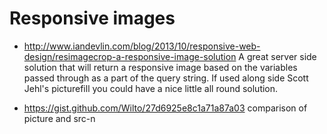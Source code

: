 # Responsive images


- http://www.iandevlin.com/blog/2013/10/responsive-web-design/resimagecrop-a-responsive-image-solution
A great server side solution that will return a responsive image based on the variables passed through as a part of the query string. If used along side Scott Jehl's picturefill you could have a nice little all round solution.

- https://gist.github.com/Wilto/27d6925e8c1a71a87a03
comparison of picture and src-n